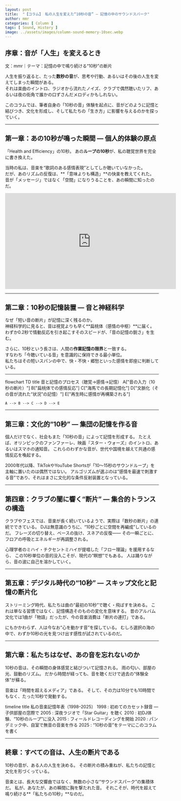 ```yaml
---
layout: post
title:  "【コラム】 私の人生を変えた“10秒の音” ― 記憶の中のサウンドスパーク"
author: mmr
categories: [ Column ]
tags: [ Sound, History ]
image: ../assets/images/column-sound-memory-10sec.webp
---
```


## 序章：音が「人生」を変えるとき


文：mmr｜テーマ：記憶の中で鳴り続ける“10秒”の断片

人生を振り返ると、たった**数秒の音**が、思考や行動、あるいはその後の人生を変えてしまった瞬間がある。  
それは楽曲のイントロ、ラジオから流れたノイズ、クラブで偶然聴いたリフ、あるいは夜の街角で誰かの口ずさんだメロディかもしれない。

このコラムでは、筆者自身の「10秒の音」体験を起点に、音がどのように記憶と結びつき、文化を形成し、そして私たちの「生き方」に影響を与えるのかを探っていく。

---

<style type="text/css">

table, td, th {
border: 2px #111 solid;
width: auto;
padding: 10px; 
}
th {
background-color: #111;
color: #fff;
}
</style>


## 第一章：あの10秒が鳴った瞬間 ― 個人的体験の原点


「Health and Efficiency」の10秒。
あの**ループの10秒**が、私の聴覚世界を完全に書き換えた。

当時の私は、音楽を“歌詞のある感情表現”としてしか聴いていなかった。  
だが、あのリズムの反復は、**「意味よりも構造」**の快楽を教えてくれた。  
音が「メッセージ」ではなく「空間」になりうることを、あの瞬間に知ったのだ。

<iframe width="560" height="315" src="https://www.youtube.com/embed/yYNEKwgkKE4?si=o3SjQ8uD3GeOIaPz" title="YouTube video player" frameborder="0" allow="accelerometer; autoplay; clipboard-write; encrypted-media; gyroscope; picture-in-picture; web-share" referrerpolicy="strict-origin-when-cross-origin" allowfullscreen></iframe>

---

## 第二章：10秒の記憶装置 ― 音と神経科学

なぜ「短い音の断片」が記憶に深く残るのか。  
神経科学的に見ると、音は視覚よりも早く**扁桃体（感情の中枢）**に届く。  
わずか0.2秒で情動反応を引き起こすそのスピードが、「音の記憶の鋭さ」を生む。

さらに、10秒という長さは、人間の**作業記憶の限界**と一致する。  
すなわち「今聴いている音」を意識的に保持できる最小単位。  
私たちはその短いスパンの中で、快・不快・郷愁といった感情を即座に判断している。

---

<div class="mermaid">

flowchart TD
    title 音と記憶のプロセス（聴覚→感情→記憶）
    A["音の入力（10秒の断片）"]
    B["扁桃体での感情反応"]
    C["海馬での長期記憶化"]
    D["文脈化（その音が流れた“状況”の記憶）"]
    E["再生時に感情が再構築される"]
    
    A --> B --> C --> D --> E

</div>

---

## 第三章：文化的“10秒” ― 集団の記憶を作る音

個人だけでなく、社会もまた「10秒の音」によって記憶を形成する。
たとえば、オリンピックのファンファーレ、映画『スター・ウォーズ』のイントロ、あるいはスマホの通知音。
これらのわずかな音が、世代や国境を越えて共通の感情反応を喚起する。

2000年代以降、TikTokやYouTube Shortsが「10〜15秒のサウンドループ」を主軸に置いたのは偶然ではない。
アルゴリズムが選ぶのは“感情を最速で刺激する音”であり、それはまさに文化的な条件反射装置となっている。

---

## 第四章：クラブの闇に響く“断片” ― 集合的トランスの構造

クラブやフェスでは、音楽が長く続いているようで、実際は「数秒の断片」の連続でできている。
DJは無意識のうちに、“10秒ごとに空間を再編成”しているのだ。
フレーズの切り替え、ベースの抜け、スネアの反復——
その一瞬ごとに、フロアの呼吸とエネルギーが再調整される。

心理学者のミハイ・チクセントミハイが提唱した「フロー理論」を援用するなら、
この10秒単位の音的没入こそが、現代の“瞑想”でもある。
人は踊りながら、音の波に自己を溶かしていく。

---

## 第五章：デジタル時代の“10秒” ― スキップ文化と記憶の断片化

ストリーミング時代、私たちは曲の“最初の10秒”で聴く・飛ばすを決める。
これは単なる習慣ではなく、記憶構造そのものの変化を意味する。
昔のアルバム文化では1曲が「物語」だったが、今の音楽消費は「断片の連打」である。

にもかかわらず、人は今なお“心を動かす音”を探している。
むしろ選択の海の中で、わずか10秒の光を見つけ出す感性が試されているのだ。

---

## 第六章：私たちはなぜ、あの音を忘れないのか

10秒の音は、その瞬間の身体感覚と結びついて記憶される。
雨の匂い、部屋の光、鼓動のリズム。
だから時間が経っても、音を聴くだけで過去の“体験全体”が蘇る。

音楽は「時間を超えるメディア」である。
そして、その力は10分でも10時間でもなく、たった10秒で発動する。

<div class="mermaid">

timeline
    title 私の音楽記憶年表（1998–2025）
    1998 : 初めてのカセット録音 — 子供部屋の窓際で
    2005 : 深夜ラジオで「Star Guitar」を聴く
    2010 : 初DJ体験、“10秒のループ”に没入
    2015 : フィールドレコーディングを開始
    2020 : パンデミック中、自室で無音の音楽を作る
    2025 : “10秒の音”をテーマにこのコラムを書く

</div>

---

## 終章：すべての音は、人生の断片である

10秒の音が、ある人の人生を決める。
その断片の積み重ねが、私たちの記憶と文化を形づくっている。

音楽とは、長大な交響曲ではなく、無数の小さな“サウンドスパーク”の集積体だ。
私が、あなたが、あの瞬間に胸を撃たれた音。
それこそが、時代を超えて鳴り続ける**「私たちの10秒」**なのだ。